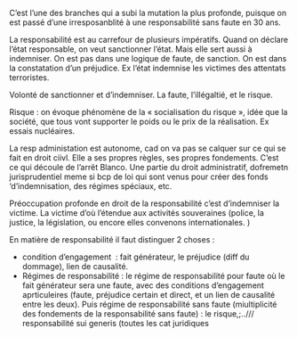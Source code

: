 
C’est l’une des branches qui a subi la mutation la plus profonde, puisque on est passé d’une irresposanblité à une responsabilité sans faute en 30 ans. 

  

La responsabilité est au carrefour de plusieurs impératifs. Quand on déclare l’état responsable, on veut sanctionner l’état. Mais elle sert aussi à indemniser. On est pas dans une logique de faute, de sanction. On est dans la constatation d’un préjudice. Ex l’état indemnise les victimes des attentats terroristes. 

  

Volonté de sanctionner et d’indemniser. La faute, l’illégaltié, et le risque. 

  

  

Risque : on évoque phénomène de la « socialisation du risque », idée que la société, que tous vont supporter le poids ou le prix de la réalisation. Ex essais nucléaires. 

  

La resp administation est autonome, cad on va pas se calquer sur ce qui se fait en droit ciivl. Elle a ses propres règles, ses propres fondements. C’est ce qui découle de l’arrêt Blanco. Une partie du droit administratif, dofremetn jurisprudentiel meme si bcp de loi qui sont venus pour créer des fonds ‘d’indemnisation, des régimes spéciaux, etc. 

  

Préoccupation profonde en droit de la responsabilité c’est d’indemniser la victime. La victime d’où l’étendue aux activités souveraines (police, la justice, la législation, ou encore elles convenons internationales. )

  

En matière de responsabilité il faut distinguer 2 choses : 

- condition d’engagement  : fait générateur, le préjudice (diff du dommage), lien de causalité. 
- Régimes de responsabilité : le régime de responsabilité pour faute où le fait générateur sera une faute, avec des conditions d’engagement aprticuleires (faute, préjudice certain et direct, et un lien de causalité entre les deux). Puis régime de responsabilité sans faute (miultiplicité des fondements de la responsabilité sans faute) : le risque,;../// responsabilité sui generis (toutes les cat juridiques